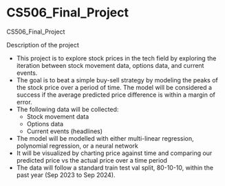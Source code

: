 # CS506_Final_Project
CS506_Final_Project

Description of the project
- This project is to explore stock prices in the tech field by exploring the iteration between stock movement data, options data, and current events. 
- The goal is to beat a simple buy-sell strategy by modeling the peaks of the stock price over a period of time. The model will be considered a success if the average predicted price difference is within a margin of error. 
- The following data will be collected:
  - Stock movement data
  - Options data
  - Current events (headlines) 
- The model will be modelled with either multi-linear regression, polynomial regression, or a neural network
- It will be visualized by charting price against time and comparing our predicted price vs the actual price over a time period
- The data will follow a standard train test val split, 80-10-10, within the past year (Sep 2023 to Sep 2024).
